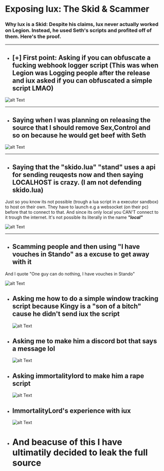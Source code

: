 # Exposing Iux: The Skid & Scammer
### Why Iux is a Skid: Despite his claims, Iux never actually worked on Legion. Instead, he used Seth's scripts and profited off of them. Here's the proof.

---
- ## [+] First point: Asking if you can obfuscate a fucking webhook logger script  (This was when Legion was Logging people after the release and iux asked if you can obfuscated a simple script LMAO)


![alt Text](https://raw.githubusercontent.com/skbiditoiletrizz327/iux-the-skid/refs/heads/main/images/Webhhok_s.png)

---

- ## Saying when I was planning on releasing the source that I should remove Sex,Control and so on because he would get beef with **Seth**

![alt Text](https://raw.githubusercontent.com/skbiditoiletrizz327/iux-the-skid/refs/heads/main/images/Remove_s.png)

---

- ## Saying that the "skido.lua" "stand" uses a api for sending reuqests now and then saying LOCALHOST is crazy. (I am not defending skido.lua)
Just so you know its not possible (trough a lua script in a executor sandbox) to host on their own. They have to launch e.g a websocket (on their pc) before that to connect to that. And since its only local you CAN'T connect to it trough the internet. It's not possible its literally in the name _**"local"**_

![alt Text](https://raw.githubusercontent.com/skbiditoiletrizz327/iux-the-skid/refs/heads/main/images/LocalHost_s.png)

---

- ## Scamming people and then using "I have vouches in Stando" as a excuse to get away with it
And I quote "One guy can do nothing, I have vouches in Stando"

![alt Text](https://raw.githubusercontent.com/skbiditoiletrizz327/iux-the-skid/refs/heads/main/images/Scamming_s.png)

- ## Asking me how to do a simple window tracking script because Kingy is a "son of a bitch" cause he didn't send iux the script

  ![alt Text](https://raw.githubusercontent.com/skbiditoiletrizz327/iux-the-skid/refs/heads/main/images/IMG_3726.jpeg)

- ## Asking me to make him a discord bot that says a message lol

  ![alt Text](https://raw.githubusercontent.com/skbiditoiletrizz327/iux-the-skid/refs/heads/main/images/IMG_3727.jpeg)

- ## Asking immortalitylord to make him a rape script

  ![alt Text](https://raw.githubusercontent.com/skbiditoiletrizz327/iux-the-skid/refs/heads/main/images/sLShz3V.png)

- ## ImmortalityLord's experience with iux
  ![alt Text](https://raw.githubusercontent.com/skbiditoiletrizz327/iux-the-skid/refs/heads/main/images/immortality_lord_message.png)

- # And beacuse of this I have ultimatily decided to leak the full source 
